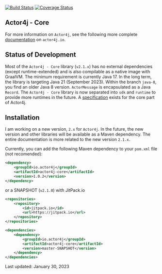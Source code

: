 [![Build Status](https://travis-ci.org/relvaner/actor4j-core.svg?branch=master)](https://travis-ci.org/relvaner/actor4j-core)
[![Coverage Status](https://coveralls.io/repos/github/relvaner/actor4j-core/badge.svg?branch=master)](https://coveralls.io/github/relvaner/actor4j-core?branch=master)

## Actor4j - Core ##

For more information on `Actor4j`, see the following more complete [documentation](https://actor4j.io/documentation/) on `actor4j.io`.

## Status of Development ##

Most of the `Actor4j - Core` library (`v2.1.x`) has no external dependencies (except runtime-extended) and is also compilable as a native image with GraalVM. The minimum requirement is currently Java 17. In the long term, the library is targeting Java 21 (September 2023). Within the branch `java-8`, you find an older Java 8 version. `ActorMessage` is encapsulated as a Java `Record`. The `Actor4j - Core` library is now separated into `sdk` and `runtime` to provide more runtimes in the future. A [specification](https://github.com/relvaner/actor4j-spec) exists for the core part of Actor4j.

## Installation ##

I am working on a new version, `2.x` for `Actor4j`. In the future, the new version and other libraries will be available as a Maven dependency. The entire documentation is more related to the new version `2.1.x`.

Currently, you can add the following Maven dependency to your `pom.xml` file (not recomended):

```xml
<dependency>
	<groupId>io.actor4j</groupId>
	<artifactId>actor4j-core</artifactId>
	<version>1.0.2</version>
</dependency>
```

or a SNAPSHOT (`v2.1.0`) with JitPack.io

```xml
<repositories>
	<repository>
		<id>jitpack.io</id>
		<url>https://jitpack.io</url>
	</repository>
</repositories>

<dependencies>
	<dependency>
		<groupId>io.actor4j</groupId>
		<artifactId>actor4j-core</artifactId>
		<version>master-SNAPSHOT</version>
	</dependency>
</dependencies>
```

Last updated: January 30, 2023